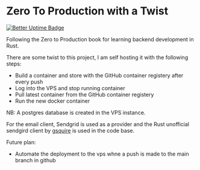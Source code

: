 # Zero To Production with a Twist

[![Better Uptime Badge](https://betteruptime.com/status-badges/v1/monitor/pyin.svg)](https://betteruptime.com/?utm_source=status_badge)

Following the Zero to Production book for learning backend development in Rust.

There are some twist to this project, I am self hosting it with the following steps:

- Build a container and store with the GitHub container registery after every push
- Log into the VPS and stop running container
- Pull latest container from the GitHub container registery
- Run the new docker container

NB: A postgres database is created in the VPS instance.

For the email client, Sendgrid is used as a provider and the Rust unofficial sendgird client by [gsquire](https://github.com/gsquire/sendgrid-rs) is used in the code base.

Future plan:

- Automate the deployment to the vps whne a push is made to the main branch in github
